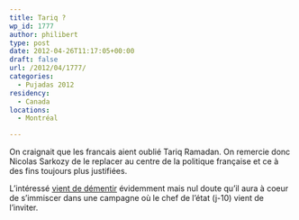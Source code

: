 ```yaml
---
title: Tariq ?
wp_id: 1777
author: philibert
type: post
date: 2012-04-26T11:17:05+00:00
draft: false
url: /2012/04/1777/
categories:
  - Pujadas 2012
residency:
  - Canada
locations:
  - Montréal

---
```

On craignait que les francais aient oublié Tariq Ramadan. On remercie donc Nicolas Sarkozy de le replacer au centre de la politique française et ce à des fins toujours plus justifiées.

L&rsquo;intéressé [vient de démentir][1] évidemment mais nul doute qu&rsquo;il aura à coeur de s&rsquo;immiscer dans une campagne où le chef de l&rsquo;état (j-10) vient de l&rsquo;inviter.

 [1]: http://www.liberation.fr/politiques/2012/04/26/hollande-dement-etre-soutenu-par-tariq-ramadan_814482